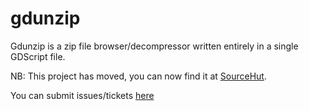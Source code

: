 gdunzip
=======

Gdunzip is a  zip file browser/decompressor written entirely in a single
GDScript file. 

NB: This project has moved, you can now find it at
[SourceHut](https://git.sr.ht/~jelle/gdunzip).

You can submit issues/tickets [here](https://todo.sr.ht/~jelle/gdunzip)
